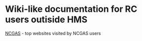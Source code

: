 # Wiki-like documentation for RC users outiside HMS

[NCGAS](https://blogs.iu.edu/ncgas/2020/05/15/new-ncgas-website/) - top websites visited by NCGAS users

